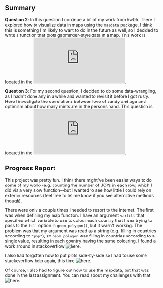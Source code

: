 ## Summary
**Question 2**: In this question I continue a bit of my work from hw05. There I explored how to visualize data in maps using the `mapdata` package. I think this is something I'm likely to want to do in the future as well, so I decided to write a function that plots gapminder-style data in a map. This work is located in the ![mapfunction file](https://github.com/arsbar24/STAT545-hw-barton-alistair/blob/master/hw06/mapfunction.md).

**Question 3**: For my second question, I decided to do some data-wrangling, as I hadn't done any in a while and wanted to revisit it before I got rusty. Here I investigate the correlations between love of candy and age and optimism about how many mints are in the persons hand. This question is located in the ![candy file](https://github.com/arsbar24/STAT545-hw-barton-alistair/blob/master/hw06/Candy.md).


## Progress Report
This project was pretty fun. I think there might've been easier ways to do some of my work--e.g. counting the number of JOYs in each row, which I did via a very slow function--but I wanted to see how little I could rely on exterior resources (feel free to let me know if you see alternative methods though). 

There were only a couple times I needed to resort to the internet. The first was when defining my map function. I have an argument `varfill` that specifies which variable to use to colour each country that I was trying to pass to the `fill` option in `geom_polygon()`, but it wasn't working. The problem was that my argument was read as a string (e.g. filling in countries according to `"pop"`), so `geom_polygon` was filling in countries according to a single value, resulting in each country having the same colouring. I found a work around in stackoverflow ![here](http://stackoverflow.com/questions/17792929/pass-string-as-name-of-attached-data-column-name).

I also had forgotten how to put plots side-by-side so I had to use some stackoverflow help again, this time ![here](https://stackoverflow.com/questions/1249548/side-by-side-plots-with-ggplot2).

Of course, I also had to figure out how to use the mapdata, but that was done in the last assignment. You can read about my challenges with that ![here](https://github.com/arsbar24/STAT545-hw-barton-alistair/tree/master/hw05). 
